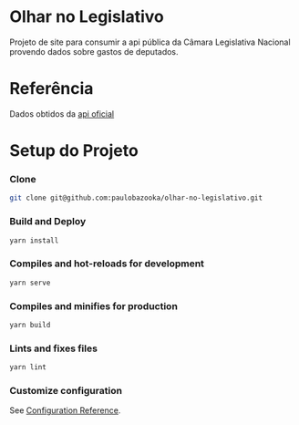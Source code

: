 # Olhar no Legislativo
Projeto de site para consumir a api pública da Câmara Legislativa Nacional provendo dados sobre gastos de deputados.

# Referência
Dados obtidos da [api oficial](https://dadosabertos.camara.leg.br/swagger/api.html)

# Setup do Projeto

### Clone
```bash
git clone git@github.com:paulobazooka/olhar-no-legislativo.git
```

### Build and Deploy
```bash
yarn install
```

### Compiles and hot-reloads for development
```bash
yarn serve
```

### Compiles and minifies for production
```bash
yarn build
```

### Lints and fixes files
```bash
yarn lint
```

### Customize configuration
See [Configuration Reference](https://cli.vuejs.org/config/).
